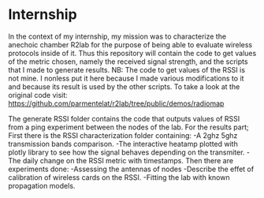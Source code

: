 # Internship
In the context of my internship, my mission was to characterize the anechoic chamber R2lab for the purpose of being able to evaluate wireless protocols inside of it. 
Thus this repository will contain the code to get values of the metric chosen, namely the received signal strength, and the scripts that I made to generate results.
NB: The code to get values of the RSSI is not mine. I nonless put it here because I made various modifications to it and because its result is used by the other scripts.
To take a look at the original code visit: https://github.com/parmentelat/r2lab/tree/public/demos/radiomap 

The generate RSSI folder contains the code that outputs values of RSSI from a ping experiment between the nodes of the lab.
For the results part;
First there is the RSSI characterization folder containing:
-A 2ghz 5ghz transmission bands comparison.
-The interactive heatamp plotted with plotly library to see how the signal behaves depending on the transmiter. 
-The daily change on the RSSI metric with timestamps.
Then there are experiments done:
-Assessing the antennas of nodes
-Describe the effet of calibration of wireless cards on the RSSI.
-Fitting the lab with known propagation models. 
